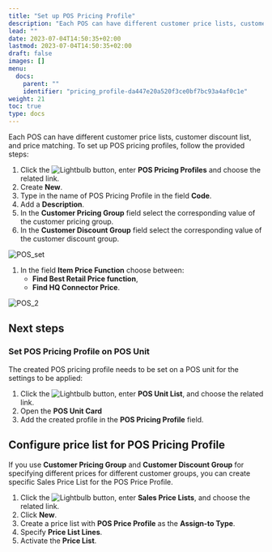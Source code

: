 ```yaml
---
title: "Set up POS Pricing Profile"
description: "Each POS can have different customer price lists, customer discount list, and price matching."
lead: ""
date: 2023-07-04T14:50:35+02:00
lastmod: 2023-07-04T14:50:35+02:00
draft: false
images: []
menu:
  docs:
    parent: ""
    identifier: "pricing_profile-da447e20a520f3ce0bf7bc93a4af0c1e"
weight: 21
toc: true
type: docs
---
```



Each POS can have different customer price lists, customer discount list, and price matching. To set up POS pricing profiles, follow the provided steps:

1. Click the ![Lightbulb](Lightbulb_icon.PNG) button, enter **POS Pricing Profiles** and choose the related link.
2. Create **New**.
3. Type in the name of POS Pricing Profile in the field **Code**.
4. Add a **Description**.
5. In the **Customer Pricing Group** field select the corresponding value of the customer pricing group.
6. In the **Customer Discount Group** field select the corresponding value of the customer discount group.

![POS_set](POS_new.png)

1. In the field **Item Price Function** choose between:     
   - **Find Best Retail Price function**,   
   - **Find HQ Connector Price**.

 ![POS_2](POS_matching.png)

## Next steps

### Set POS Pricing Profile on POS Unit

The created POS pricing profile needs to be set on a POS unit for the settings to be applied:

1. Click the ![Lightbulb](Lightbulb_icon.PNG) button, enter **POS Unit List**, and choose the related link.
2. Open the **POS Unit Card**
3. Add the created profile in the **POS Pricing Profile** field.

## Configure price list for POS Pricing Profile

If you use **Customer Pricing Group** and **Customer Discount Group** for specifying different prices for different customer groups, you can create specific 
Sales Price List for the POS Price Profile. 

1. Click the ![Lightbulb](Lightbulb_icon.PNG) button, enter **Sales Price Lists**, and choose the related link.
2. Click **New**.
3. Create a price list with **POS Price Profile** as the **Assign-to Type**.
4. Specify **Price List Lines**.
5. Activate the **Price List**.
